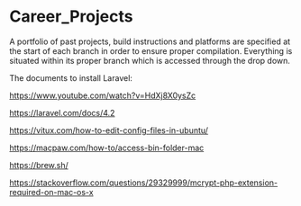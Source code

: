 # Career_Projects
A portfolio of past projects, build instructions and platforms are specified at the start of each branch in order to ensure proper compilation.  Everything is situated within its proper branch which is accessed through the drop down.   


The documents to install Laravel: 

https://www.youtube.com/watch?v=HdXj8X0ysZc

https://laravel.com/docs/4.2

https://vitux.com/how-to-edit-config-files-in-ubuntu/

https://macpaw.com/how-to/access-bin-folder-mac

https://brew.sh/

https://stackoverflow.com/questions/29329999/mcrypt-php-extension-required-on-mac-os-x
